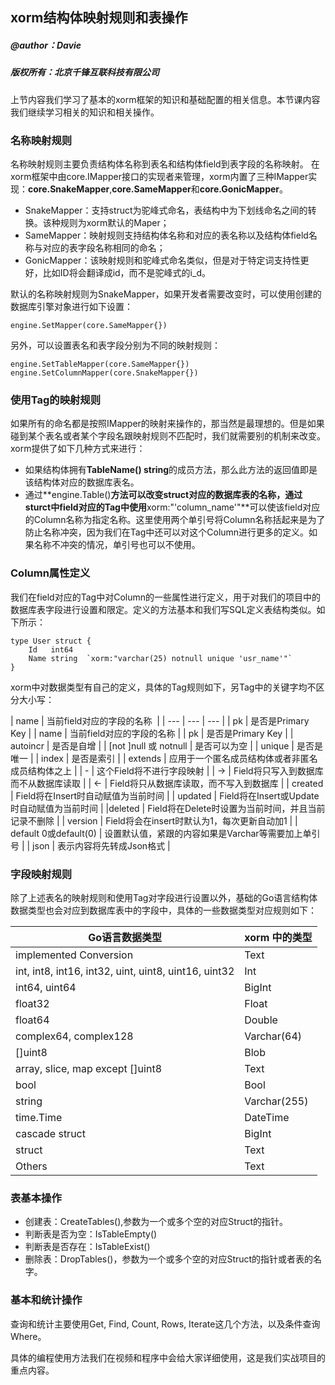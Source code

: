## xorm结构体映射规则和表操作
##### @author：Davie
##### 版权所有：北京千锋互联科技有限公司

上节内容我们学习了基本的xorm框架的知识和基础配置的相关信息。本节课内容我们继续学习相关的知识和相关操作。
### 名称映射规则
名称映射规则主要负责结构体名称到表名和结构体field到表字段的名称映射。
在xorm框架中由core.IMapper接口的实现者来管理，xorm内置了三种IMapper实现：**core.SnakeMapper**,**core.SameMapper**和**core.GonicMapper**。

* SnakeMapper：支持struct为驼峰式命名，表结构中为下划线命名之间的转换。该种规则为xorm默认的Maper；
* SameMapper：映射规则支持结构体名称和对应的表名称以及结构体field名称与对应的表字段名称相同的命名；
* GonicMapper：该映射规则和驼峰式命名类似，但是对于特定词支持性更好，比如ID将会翻译成id，而不是驼峰式的i_d。

默认的名称映射规则为SnakeMapper，如果开发者需要改变时，可以使用创建的数据库引擎对象进行如下设置：

```
engine.SetMapper(core.SameMapper{})
```
另外，可以设置表名和表字段分别为不同的映射规则：
```
engine.SetTableMapper(core.SameMapper{})
engine.SetColumnMapper(core.SnakeMapper{})
```
### 使用Tag的映射规则
如果所有的命名都是按照IMapper的映射来操作的，那当然是最理想的。但是如果碰到某个表名或者某个字段名跟映射规则不匹配时，我们就需要别的机制来改变。
xorm提供了如下几种方式来进行：
* 如果结构体拥有**TableName() string**的成员方法，那么此方法的返回值即是该结构体对应的数据库表名。
* 通过**engine.Table()**方法可以改变struct对应的数据库表的名称，通过sturct中field对应的Tag中使用**xorm:"'column_name'"**可以使该field对应的Column名称为指定名称。这里使用两个单引号将Column名称括起来是为了防止名称冲突，因为我们在Tag中还可以对这个Column进行更多的定义。如果名称不冲突的情况，单引号也可以不使用。

### Column属性定义
我们在field对应的Tag中对Column的一些属性进行定义，用于对我们的项目中的数据库表字段进行设置和限定。定义的方法基本和我们写SQL定义表结构类似。如下所示：

```
type User struct {
    Id   int64
    Name string  `xorm:"varchar(25) notnull unique 'usr_name'"`
}
```
xorm中对数据类型有自己的定义，具体的Tag规则如下，另Tag中的关键字均不区分大小写：

| name | 当前field对应的字段的名称  |
| --- | --- | --- |
| pk | 是否是Primary Key | 
| name | 当前field对应的字段的名称 |
| pk   | 是否是Primary Key       |
| autoincr | 是否是自增 |
| [not ]null 或 notnull | 是否可以为空 |
| unique | 是否是唯一 |
| index | 是否是索引 |
| extends | 应用于一个匿名成员结构体或者非匿名成员结构体之上 | 
| - | 这个Field将不进行字段映射 |
| -> | Field将只写入到数据库而不从数据库读取 |
| <- | Field将只从数据库读取，而不写入到数据库 |
| created | Field将在Insert时自动赋值为当前时间 |
| updated | Field将在Insert或Update时自动赋值为当前时间 |
|deleted | Field将在Delete时设置为当前时间，并且当前记录不删除 |
| version | Field将会在insert时默认为1，每次更新自动加1 |
| default 0或default(0) | 设置默认值，紧跟的内容如果是Varchar等需要加上单引号 |
| json | 表示内容将先转成Json格式 |

### 字段映射规则
除了上述表名的映射规则和使用Tag对字段进行设置以外，基础的Go语言结构体数据类型也会对应到数据库表中的字段中，具体的一些数据类型对应规则如下：

| Go语言数据类型 | xorm 中的类型 |
| -------------| -------------|
| implemented Conversion | Text |
| int, int8, int16, int32, uint, uint8, uint16, uint32 | Int |
| int64, uint64 | BigInt |
| float32 | Float |
| float64 | Double |
| complex64, complex128 | Varchar(64) |
| []uint8 | Blob |
| array, slice, map except []uint8 | Text |
| bool | Bool |
| string | Varchar(255) |
| time.Time | DateTime |
| cascade struct | BigInt |
| struct | Text |
| Others | Text |

### 表基本操作
* 创建表：CreateTables(),参数为一个或多个空的对应Struct的指针。
* 判断表是否为空：IsTableEmpty()
* 判断表是否存在：IsTableExist()
* 删除表：DropTables()，参数为一个或多个空的对应Struct的指针或者表的名字。

### 基本和统计操作
查询和统计主要使用Get, Find, Count, Rows, Iterate这几个方法，以及条件查询Where。

具体的编程使用方法我们在视频和程序中会给大家详细使用，这是我们实战项目的重点内容。

